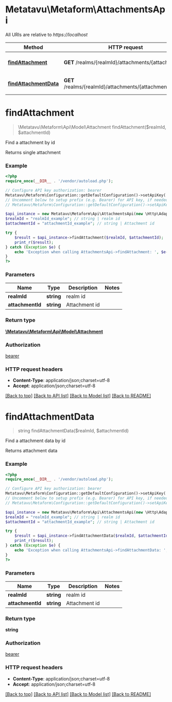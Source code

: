 # Metatavu\Metaform\AttachmentsApi

All URIs are relative to *https://localhost*

Method | HTTP request | Description
------------- | ------------- | -------------
[**findAttachment**](AttachmentsApi.md#findAttachment) | **GET** /realms/{realmId}/attachments/{attachmentId} | Find a attachment by id
[**findAttachmentData**](AttachmentsApi.md#findAttachmentData) | **GET** /realms/{realmId}/attachments/{attachmentId}/data | Find a attachment data by id


# **findAttachment**
> \Metatavu\Metaform\Api\Model\Attachment findAttachment($realmId, $attachmentId)

Find a attachment by id

Returns single attachment

### Example
```php
<?php
require_once(__DIR__ . '/vendor/autoload.php');

// Configure API key authorization: bearer
Metatavu\Metaform\Configuration::getDefaultConfiguration()->setApiKey('Authorization', 'YOUR_API_KEY');
// Uncomment below to setup prefix (e.g. Bearer) for API key, if needed
// Metatavu\Metaform\Configuration::getDefaultConfiguration()->setApiKeyPrefix('Authorization', 'Bearer');

$api_instance = new Metatavu\Metaform\Api\AttachmentsApi(new \Http\Adapter\Guzzle6\Client());
$realmId = "realmId_example"; // string | realm id
$attachmentId = "attachmentId_example"; // string | Attachment id

try {
    $result = $api_instance->findAttachment($realmId, $attachmentId);
    print_r($result);
} catch (Exception $e) {
    echo 'Exception when calling AttachmentsApi->findAttachment: ', $e->getMessage(), PHP_EOL;
}
?>
```

### Parameters

Name | Type | Description  | Notes
------------- | ------------- | ------------- | -------------
 **realmId** | **string**| realm id |
 **attachmentId** | **string**| Attachment id |

### Return type

[**\Metatavu\Metaform\Api\Model\Attachment**](../Model/Attachment.md)

### Authorization

[bearer](../../README.md#bearer)

### HTTP request headers

 - **Content-Type**: application/json;charset=utf-8
 - **Accept**: application/json;charset=utf-8

[[Back to top]](#) [[Back to API list]](../../README.md#documentation-for-api-endpoints) [[Back to Model list]](../../README.md#documentation-for-models) [[Back to README]](../../README.md)

# **findAttachmentData**
> string findAttachmentData($realmId, $attachmentId)

Find a attachment data by id

Returns attachment data

### Example
```php
<?php
require_once(__DIR__ . '/vendor/autoload.php');

// Configure API key authorization: bearer
Metatavu\Metaform\Configuration::getDefaultConfiguration()->setApiKey('Authorization', 'YOUR_API_KEY');
// Uncomment below to setup prefix (e.g. Bearer) for API key, if needed
// Metatavu\Metaform\Configuration::getDefaultConfiguration()->setApiKeyPrefix('Authorization', 'Bearer');

$api_instance = new Metatavu\Metaform\Api\AttachmentsApi(new \Http\Adapter\Guzzle6\Client());
$realmId = "realmId_example"; // string | realm id
$attachmentId = "attachmentId_example"; // string | Attachment id

try {
    $result = $api_instance->findAttachmentData($realmId, $attachmentId);
    print_r($result);
} catch (Exception $e) {
    echo 'Exception when calling AttachmentsApi->findAttachmentData: ', $e->getMessage(), PHP_EOL;
}
?>
```

### Parameters

Name | Type | Description  | Notes
------------- | ------------- | ------------- | -------------
 **realmId** | **string**| realm id |
 **attachmentId** | **string**| Attachment id |

### Return type

**string**

### Authorization

[bearer](../../README.md#bearer)

### HTTP request headers

 - **Content-Type**: application/json;charset=utf-8
 - **Accept**: application/json;charset=utf-8

[[Back to top]](#) [[Back to API list]](../../README.md#documentation-for-api-endpoints) [[Back to Model list]](../../README.md#documentation-for-models) [[Back to README]](../../README.md)

